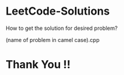 # LeetCode-Solutions
How to get the solution for desired problem?  

(name of problem in camel case).cpp

# Thank You !!
